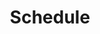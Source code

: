 ---
layout: schedule
permalink: /schedule
title: Schedule
units: "1,2,3,4,5,6,7,8,9"
courses: csa
---